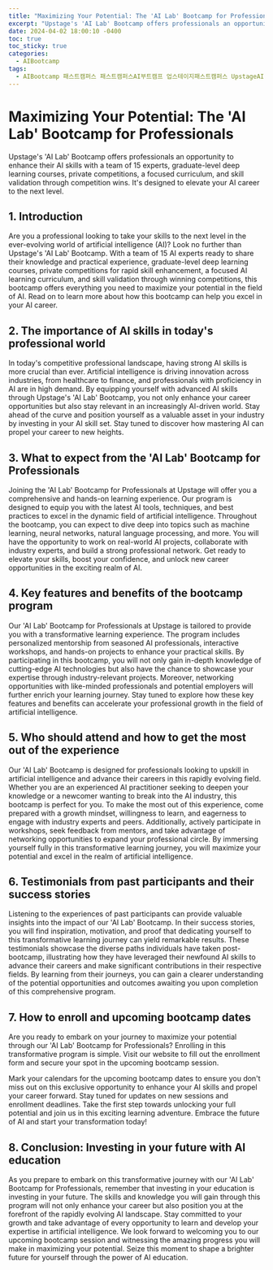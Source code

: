 ```yaml
---
title: "Maximizing Your Potential: The 'AI Lab' Bootcamp for Professionals"
excerpt: "Upstage's 'AI Lab' Bootcamp offers professionals an opportunity to enhance their AI skills with a team of 15 experts, graduate-level deep learning courses, private competitions, a focused curriculum, and skill validation through competition wins. It's designed to elevate your AI career to the next level."
date: 2024-04-02 18:00:10 -0400
toc: true
toc_sticky: true
categories:
  - AIBootcamp
tags:
  - AIBootcamp 패스트캠퍼스 패스트캠퍼스AI부트캠프 업스테이지패스트캠퍼스 UpstageAILab 국비지원 패스트캠퍼스업스테이지에이아이랩 패스트캠퍼스업스테이지부트캠프
---
```


# Maximizing Your Potential: The 'AI Lab' Bootcamp for Professionals

Upstage's 'AI Lab' Bootcamp offers professionals an opportunity to enhance their AI skills with a team of 15 experts, graduate-level deep learning courses, private competitions, a focused curriculum, and skill validation through competition wins. It's designed to elevate your AI career to the next level.

## 1. Introduction
Are you a professional looking to take your skills to the next level in the ever-evolving world of artificial intelligence (AI)? Look no further than Upstage's 'AI Lab' Bootcamp. With a team of 15 AI experts ready to share their knowledge and practical experience, graduate-level deep learning courses, private competitions for rapid skill enhancement, a focused AI learning curriculum, and skill validation through winning competitions, this bootcamp offers everything you need to maximize your potential in the field of AI. Read on to learn more about how this bootcamp can help you excel in your AI career.


## 2. The importance of AI skills in today's professional world
In today's competitive professional landscape, having strong AI skills is more crucial than ever. Artificial intelligence is driving innovation across industries, from healthcare to finance, and professionals with proficiency in AI are in high demand. By equipping yourself with advanced AI skills through Upstage's 'AI Lab' Bootcamp, you not only enhance your career opportunities but also stay relevant in an increasingly AI-driven world. Stay ahead of the curve and position yourself as a valuable asset in your industry by investing in your AI skill set. Stay tuned to discover how mastering AI can propel your career to new heights.



## 3. What to expect from the 'AI Lab' Bootcamp for Professionals
Joining the 'AI Lab' Bootcamp for Professionals at Upstage will offer you a comprehensive and hands-on learning experience. Our program is designed to equip you with the latest AI tools, techniques, and best practices to excel in the dynamic field of artificial intelligence. Throughout the bootcamp, you can expect to dive deep into topics such as machine learning, neural networks, natural language processing, and more. You will have the opportunity to work on real-world AI projects, collaborate with industry experts, and build a strong professional network. Get ready to elevate your skills, boost your confidence, and unlock new career opportunities in the exciting realm of AI.



## 4. Key features and benefits of the bootcamp program
Our 'AI Lab' Bootcamp for Professionals at Upstage is tailored to provide you with a transformative learning experience. The program includes personalized mentorship from seasoned AI professionals, interactive workshops, and hands-on projects to enhance your practical skills. By participating in this bootcamp, you will not only gain in-depth knowledge of cutting-edge AI technologies but also have the chance to showcase your expertise through industry-relevant projects. Moreover, networking opportunities with like-minded professionals and potential employers will further enrich your learning journey. Stay tuned to explore how these key features and benefits can accelerate your professional growth in the field of artificial intelligence.



## 5. Who should attend and how to get the most out of the experience
Our 'AI Lab' Bootcamp is designed for professionals looking to upskill in artificial intelligence and advance their careers in this rapidly evolving field. Whether you are an experienced AI practitioner seeking to deepen your knowledge or a newcomer wanting to break into the AI industry, this bootcamp is perfect for you. To make the most out of this experience, come prepared with a growth mindset, willingness to learn, and eagerness to engage with industry experts and peers. Additionally, actively participate in workshops, seek feedback from mentors, and take advantage of networking opportunities to expand your professional circle. By immersing yourself fully in this transformative learning journey, you will maximize your potential and excel in the realm of artificial intelligence.



## 6. Testimonials from past participants and their success stories
Listening to the experiences of past participants can provide valuable insights into the impact of our 'AI Lab' Bootcamp. In their success stories, you will find inspiration, motivation, and proof that dedicating yourself to this transformative learning journey can yield remarkable results. These testimonials showcase the diverse paths individuals have taken post-bootcamp, illustrating how they have leveraged their newfound AI skills to advance their careers and make significant contributions in their respective fields. By learning from their journeys, you can gain a clearer understanding of the potential opportunities and outcomes awaiting you upon completion of this comprehensive program.



## 7. How to enroll and upcoming bootcamp dates
Are you ready to embark on your journey to maximize your potential through our 'AI Lab' Bootcamp for Professionals? Enrolling in this transformative program is simple. Visit our website to fill out the enrollment form and secure your spot in the upcoming bootcamp session. 



Mark your calendars for the upcoming bootcamp dates to ensure you don't miss out on this exclusive opportunity to enhance your AI skills and propel your career forward. Stay tuned for updates on new sessions and enrollment deadlines. Take the first step towards unlocking your full potential and join us in this exciting learning adventure. Embrace the future of AI and start your transformation today!



## 8. Conclusion: Investing in your future with AI education

As you prepare to embark on this transformative journey with our 'AI Lab' Bootcamp for Professionals, remember that investing in your education is investing in your future. The skills and knowledge you will gain through this program will not only enhance your career but also position you at the forefront of the rapidly evolving AI landscape. Stay committed to your growth and take advantage of every opportunity to learn and develop your expertise in artificial intelligence. We look forward to welcoming you to our upcoming bootcamp session and witnessing the amazing progress you will make in maximizing your potential. Seize this moment to shape a brighter future for yourself through the power of AI education.
